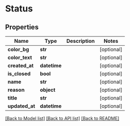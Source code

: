 # Status

## Properties
Name | Type | Description | Notes
------------ | ------------- | ------------- | -------------
**color_bg** | **str** |  | [optional] 
**color_text** | **str** |  | [optional] 
**created_at** | **datetime** |  | [optional] 
**is_closed** | **bool** |  | [optional] 
**name** | **str** |  | [optional] 
**reason** | **object** |  | [optional] 
**title** | **str** |  | [optional] 
**updated_at** | **datetime** |  | [optional] 

[[Back to Model list]](../README.md#documentation-for-models) [[Back to API list]](../README.md#documentation-for-api-endpoints) [[Back to README]](../README.md)

